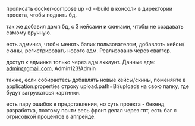 прописать docker-compose up -d --build в консоли в директории проекта, чтобы поднять бд.

так же добавил дамп бд, с 3 кейсами и скинами, чтобы не создавать самому вручную.

есть админка, чтобы менять балик пользователям, добавлять кейсы/скины, регистрировать нового адм. Реализовано через сваггер.

доступ к админке только через адм аккаунт. Данные адм: admin@gmail.com, Admin123!Admin

также, если собираетесь добавлять новые кейсы/скины, поменяйте в application.properties строку upload.path=B:/uploads на свою папку, где будут загружатсья картинки.

есть пару ошибок в представлении, но суть проекта - бекенд разработка, поэтому почти весь фронт делал через гпт, есть баг с отрисовкой процентов в апгрейде.
